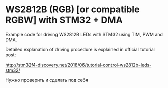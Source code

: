 # WS2812B (RGB) [or compatible RGBW] with STM32 + DMA

Example code for driving WS2812B LEDs with STM32 using TIM, PWM and DMA.

Detailed explanation of driving procedure is explained in official tutorial post:

http://stm32f4-discovery.net/2018/06/tutorial-control-ws2812b-leds-stm32/

Нужно проверить и сделать под себя 
